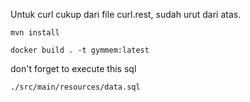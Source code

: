 Untuk curl cukup dari file curl.rest, sudah urut dari atas.

```
mvn install
```

```
docker build . -t gymmem:latest
```

don't forget to execute this sql
```
./src/main/resources/data.sql
```